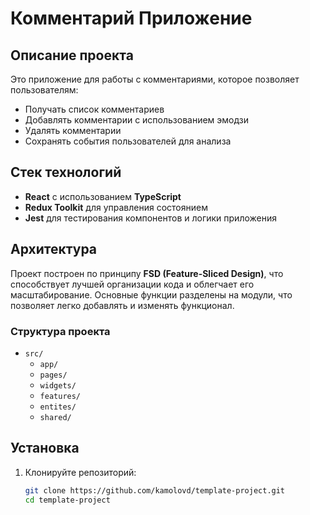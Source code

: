 # Комментарий Приложение

## Описание проекта

Это приложение для работы с комментариями, которое позволяет пользователям:

- Получать список комментариев
- Добавлять комментарии с использованием эмодзи
- Удалять комментарии
- Сохранять события пользователей для анализа

## Стек технологий

- **React** с использованием **TypeScript**
- **Redux Toolkit** для управления состоянием
- **Jest** для тестирования компонентов и логики приложения

## Архитектура

Проект построен по принципу **FSD (Feature-Sliced Design)**, что способствует лучшей организации кода и облегчает его масштабирование. Основные функции разделены на модули, что позволяет легко добавлять и изменять функционал.

### Структура проекта

- `src/`
  - `app/`
  - `pages/`
  - `widgets/`
  - `features/`
  - `entites/`
  - `shared/`

## Установка

1. Клонируйте репозиторий:
   ```bash
   git clone https://github.com/kamolovd/template-project.git
   cd template-project
